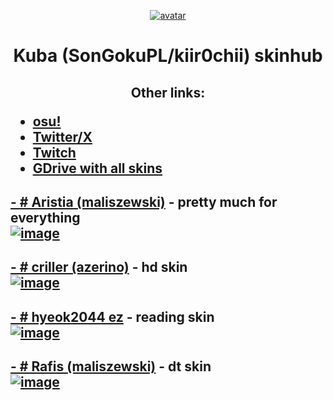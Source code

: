 <p align="center"><a href="https://osu.ppy.sh/users/9322480"><img src="https://a.ppy.sh/9322480" alt="avatar"></a></p>
<h1 align="center">Kuba (SonGokuPL/kiir0chii) skinhub</h1>
<h2> <p align="center">Other links:</p>
<ul>
  <li><a href="https://osu.ppy.sh/users/9322480">osu!</a></li>
  <li><a href="https://x.com/SonGokuPL_">Twitter/X</a></li>
  <li><a href="https://www.twitch.tv/songokupl_">Twitch</a></li>
  <li><a href="https://bit.ly/GokuSkins">GDrive with all skins</a></li>
</ul>
</h2>


<h2><a href="https://drive.google.com/file/d/1ks2n2HdG_Echc7o1voAXXpb2gfCfgvn-/view?usp=drive_link">- # Aristia (maliszewski)</a> - pretty much for everything <br>
<a href="https://drive.google.com/file/d/1ks2n2HdG_Echc7o1voAXXpb2gfCfgvn-/view?usp=drive_link"><img src="https://i.imgur.com/UMW4ovw.jpg" alt="image"></a></h2>

<h2><a href="https://drive.google.com/file/d/1ABVKA5drEVFnuzu7R98mvjDll4CXjieO/view?usp=drive_link">- # criller (azerino)</a> - hd skin </br>
<a href="https://drive.google.com/file/d/1ABVKA5drEVFnuzu7R98mvjDll4CXjieO/view?usp=drive_link""><img src="https://i.imgur.com/qI3BijR.jpg" alt="image"></a></h2>

<h2><a href="https://drive.google.com/file/d/1jobklNmYcnqGWPy7RZ6TnoToyd0qf1p2/view?usp=drive_link">- # hyeok2044 ez</a> - reading skin</br>
<a href="https://drive.google.com/file/d/1jobklNmYcnqGWPy7RZ6TnoToyd0qf1p2/view?usp=drive_link"><img src="https://i.imgur.com/puwdQRE.jpg" alt="image"></a></h2>

<h2><a href="https://drive.google.com/file/d/19jTKoPzzM4BkN0q8Vtu3ELde6790xAzL/view?usp=drive_link">- # Rafis (maliszewski)</a> - dt skin</br>
<a href="https://drive.google.com/file/d/19jTKoPzzM4BkN0q8Vtu3ELde6790xAzL/view?usp=drive_link"><img src="https://i.imgur.com/w3Hsz7w.jpg" alt="image"></a></h2>

